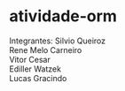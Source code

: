 # atividade-orm

Integrantes:
Silvio Queiroz</br>
Rene Melo Carneiro</br>
Vitor Cesar</br>
Ediller Watzek</br>
Lucas Gracindo
